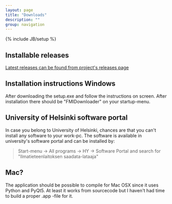 ```yaml
---
layout: page
title: "Downloads"
description: ""
group: navigation
---
```

{% include JB/setup %}

## Installable releases
[Latest releases can be found from project's releases page](https://github.com/Tumetsu/Ilmatieteenlaitoksen-saadata-lataaja/releases)

## Installation instructions Windows
After downloading the setup.exe and follow the instructions on screen. After installation there should be "FMIDownloader" on your startup-menu.

## University of Helsinki software portal
In case you belong to University of Helsinki, chances are that you can't install any software to your work-pc. The software is available in 
university's software portal and can be installed by:

> Start-menu -> All programs -> HY -> Software Portal and search for "Ilmatieteenlaitoksen saadata-lataaja"

## Mac?
The application should be possible to compile for Mac OSX since it uses Python and PyQt5. At least it works from sourcecode but I haven't had time to build a proper
.app -file for it.